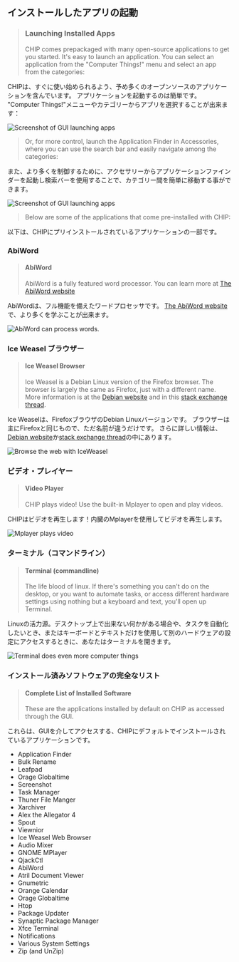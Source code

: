 ## インストールしたアプリの起動
> ### Launching Installed Apps
> CHIP comes prepackaged with many open-source applications to get you started.
> It's easy to launch an application. 
> You can select an application from the "Computer Things!" menu and select an app from the categories:

CHIPは、すぐに使い始められるよう、予め多くのオープンソースのアプリケーションを含んでいます。
アプリケーションを起動するのは簡単です。  
"Computer Things!"メニューやカテゴリーからアプリを選択することが出来ます：  

![Screenshot of GUI launching apps](./../images/screen_appfinder01.jpg)

> Or, for more control, launch the Application Finder in Accessories, where you can use the search bar and easily navigate among the categories:

また、より多くを制御するために、アクセサリーからアプリケーションファインダーを起動し検索バーを使用することで、カテゴリー間を簡単に移動する事ができます。

![Screenshot of GUI launching apps](./../images/screen_appfinder02.jpg)

> Below are some of the applications that come pre-installed with CHIP:

以下は、CHIPにプリインストールされているアプリケーションの一部です。

### AbiWord
> #### AbiWord
> AbiWord is a fully featured word processor.
> You can learn more at [The AbiWord website](http://www.abiword.org)

AbiWordは、フル機能を備えたワードプロセッサです。
[The AbiWord website](http://www.abiword.org)で、より多くを学ぶことが出来ます。

![AbiWord can process words.](./../images/appscreen_abiword.jpg)

### Ice Weasel ブラウザー
> #### Ice Weasel Browser
> Ice Weasel is a Debian Linux version of the Firefox browser.
> The browser is largely the same as Firefox, just with a different name.
> More information is at the [Debian website](https://wiki.debian.org/Iceweasel) and in this [stack exchange thread](http://unix.stackexchange.com/questions/44215/is-there-any-advantage-of-using-iceweasel-and-firefox).

Ice Weaselは、FirefoxブラウザのDebian Linuxバージョンです。
ブラウザーは主にFirefoxと同じもので、ただ名前が違うだけです。
さらに詳しい情報は、[Debian website](https://wiki.debian.org/Iceweasel)か[stack exchange thread](http://unix.stackexchange.com/questions/44215/is-there-any-advantage-of-using-iceweasel-and-firefox)の中にあります。

![Browse the web with IceWeasel](./../images/appscreen_webbrowser.jpg)

### ビデオ・プレイヤー
> #### Video Player
> CHIP plays video! Use the built-in Mplayer to open and play videos.

CHIPはビデオを再生します！内臓のMplayerを使用してビデオを再生します。

![Mplayer plays video](./../images/appscreen_videoplayer.jpg)

### ターミナル（コマンドライン）
> #### Terminal (commandline)
> The life blood of linux. If there's something you can't do on the desktop, or you want to automate tasks, or access different hardware settings using nothing but a keyboard and text, you'll open up Terminal.

Linuxの活力源。デスクトップ上で出来ない何かがある場合や、タスクを自動化したいとき、またはキーボードとテキストだけを使用して別のハードウェアの設定にアクセスするときに、あなたはターミナルを開きます。

![Terminal does even more computer things](./../images/appscreen_terminal.jpg)

### インストール済みソフトウェアの完全なリスト
> #### Complete List of Installed Software
> These are the applications installed by default on CHIP as accessed through the GUI.

これらは、GUIを介してアクセスする、CHIPにデフォルトでインストールされているアプリケーションです。

  * Application Finder
  * Bulk Rename
  * Leafpad
  * Orage Globaltime
  * Screenshot
  * Task Manager
  * Thuner File Manger
  * Xarchiver
  * Alex the Allegator 4
  * Spout
  * Viewnior
  * Ice Weasel Web Browser
  * Audio Mixer
  * GNOME MPlayer
  * QjackCtl
  * AbiWord
  * Atril Document Viewer
  * Gnumetric
  * Orange Calendar
  * Orage Globaltime
  * Htop
  * Package Updater
  * Synaptic Package Manager
  * Xfce Terminal
  * Notifications
  * Various System Settings
  * Zip (and UnZip)

